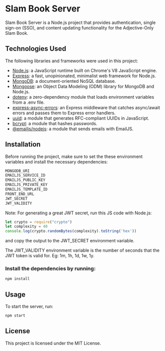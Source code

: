 # Slam Book Server

Slam Book Server is a Node.js project that provides authentication, single sign-on (SSO), and content updating functionality for the Adjective-Only Slam Book.

## Technologies Used

The following libraries and frameworks were used in this project:

- [Node.js](https://nodejs.org/): a JavaScript runtime built on Chrome's V8 JavaScript engine.
- [Express](https://expressjs.com/): a fast, unopinionated, minimalist web framework for Node.js.
- [MongoDB](https://www.mongodb.com/): a document-oriented NoSQL database.
- [Mongoose](https://mongoosejs.com/): an Object Data Modeling (ODM) library for MongoDB and Node.js.
- [dotenv](https://www.npmjs.com/package/dotenv): a zero-dependency module that loads environment variables from a .env file.
- [express-async-errors](https://www.npmjs.com/package/express-async-errors): an Express middleware that catches async/await errors and passes them to Express error handlers.
- [uuid](https://www.npmjs.com/package/uuid): a module that generates RFC-compliant UUIDs in JavaScript.
- [bcrypt](https://www.npmjs.com/package/bcrypt): a module that hashes passwords.
- [@emailjs/nodejs](https://www.npmjs.com/package/emailjs): a module that sends emails with EmailJS.

## Installation

Before running the project, make sure to set the these environment variables and install the necessary dependencies:

```bash
MONGODB_URI
EMAILJS_SERVICE_ID
EMAILJS_PUBLIC_KEY
EMAILJS_PRIVATE_KEY
EMAILJS_TEMPLATE_ID
FRONT_END_URL
JWT_SECRET
JWT_VALIDITY
```

Note: For generating a great JWT secret, run this JS code with Node.js:

```javascript
let crypto = require("crypto")
let complexity = 40
console.log(crypto.randomBytes(complexity).toString('hex'))
```

and copy the output to the JWT_SECRET environment variable.

The JWT_VALIDITY environment variable is the number of seconds that the JWT token is valid for. Eg: 1m, 1h, 1d, 1w, 1y.

### Install the dependencies by running:

```bash
npm install
```

## Usage
To start the server, run:

```bash
npm start
```

## License
This project is licensed under the MIT License.
